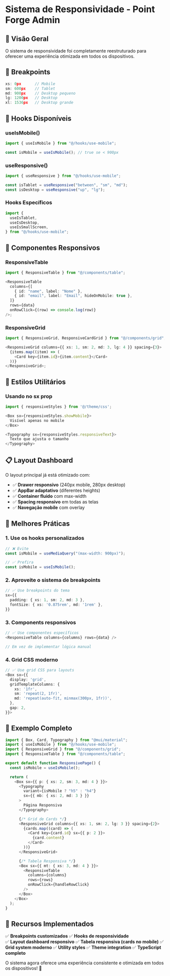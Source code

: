 # Sistema de Responsividade - Point Forge Admin

## 🎯 **Visão Geral**

O sistema de responsividade foi completamente reestruturado para oferecer uma experiência otimizada em todos os dispositivos.

## 📱 **Breakpoints**

```typescript
xs: 0px      // Mobile
sm: 600px    // Tablet
md: 900px    // Desktop pequeno
lg: 1200px   // Desktop
xl: 1536px   // Desktop grande
```

## 🔧 **Hooks Disponíveis**

### useIsMobile()

```typescript
import { useIsMobile } from "@/hooks/use-mobile";

const isMobile = useIsMobile(); // true se < 900px
```

### useResponsive()

```typescript
import { useResponsive } from "@/hooks/use-mobile";

const isTablet = useResponsive("between", "sm", "md");
const isDesktop = useResponsive("up", "lg");
```

### Hooks Específicos

```typescript
import {
  useIsTablet,
  useIsDesktop,
  useIsSmallScreen,
} from "@/hooks/use-mobile";
```

## 🧩 **Componentes Responsivos**

### ResponsiveTable

```typescript
import { ResponsiveTable } from "@/components/table";

<ResponsiveTable
  columns={[
    { id: "name", label: "Nome" },
    { id: "email", label: "Email", hideOnMobile: true },
  ]}
  rows={data}
  onRowClick={(row) => console.log(row)}
/>;
```

### ResponsiveGrid

```typescript
import { ResponsiveGrid, ResponsiveCardGrid } from "@/components/grid";

<ResponsiveGrid columns={{ xs: 1, sm: 2, md: 3, lg: 4 }} spacing={3}>
  {items.map((item) => (
    <Card key={item.id}>{item.content}</Card>
  ))}
</ResponsiveGrid>;
```

## 🎨 **Estilos Utilitários**

### Usando no sx prop

```typescript
import { responsiveStyles } from '@/theme/css';

<Box sx={responsiveStyles.showMobile}>
  Visível apenas no mobile
</Box>

<Typography sx={responsiveStyles.responsiveText}>
  Texto que ajusta o tamanho
</Typography>
```

## 📋 **Layout Dashboard**

O layout principal já está otimizado com:

- ✅ **Drawer responsivo** (240px mobile, 280px desktop)
- ✅ **AppBar adaptativo** (diferentes heights)
- ✅ **Container fluido** com max-width
- ✅ **Spacing responsivo** em todas as telas
- ✅ **Navegação mobile** com overlay

## 🎯 **Melhores Práticas**

### 1. **Use os hooks personalizados**

```typescript
// ❌ Evite
const isMobile = useMediaQuery("(max-width: 900px)");

// ✅ Prefira
const isMobile = useIsMobile();
```

### 2. **Aproveite o sistema de breakpoints**

```typescript
// ✅ Use breakpoints do tema
sx={{
  padding: { xs: 1, sm: 2, md: 3 },
  fontSize: { xs: '0.875rem', md: '1rem' },
}}
```

### 3. **Components responsivos**

```typescript
// ✅ Use componentes específicos
<ResponsiveTable columns={columns} rows={data} />

// Em vez de implementar lógica manual
```

### 4. **Grid CSS moderno**

```typescript
// ✅ Use grid CSS para layouts
<Box sx={{
  display: 'grid',
  gridTemplateColumns: {
    xs: '1fr',
    sm: 'repeat(2, 1fr)',
    md: 'repeat(auto-fit, minmax(300px, 1fr))',
  },
  gap: 2,
}}>
```

## 📱 **Exemplo Completo**

```typescript
import { Box, Card, Typography } from "@mui/material";
import { useIsMobile } from "@/hooks/use-mobile";
import { ResponsiveGrid } from "@/components/grid";
import { ResponsiveTable } from "@/components/table";

export default function ResponsivePage() {
  const isMobile = useIsMobile();

  return (
    <Box sx={{ p: { xs: 2, sm: 3, md: 4 } }}>
      <Typography
        variant={isMobile ? "h5" : "h4"}
        sx={{ mb: { xs: 2, md: 3 } }}
      >
        Página Responsiva
      </Typography>

      {/* Grid de Cards */}
      <ResponsiveGrid columns={{ xs: 1, sm: 2, lg: 3 }} spacing={2}>
        {cards.map((card) => (
          <Card key={card.id} sx={{ p: 2 }}>
            {card.content}
          </Card>
        ))}
      </ResponsiveGrid>

      {/* Tabela Responsiva */}
      <Box sx={{ mt: { xs: 3, md: 4 } }}>
        <ResponsiveTable
          columns={columns}
          rows={rows}
          onRowClick={handleRowClick}
        />
      </Box>
    </Box>
  );
}
```

## 🚀 **Recursos Implementados**

✅ **Breakpoints customizados**
✅ **Hooks de responsividade**  
✅ **Layout dashboard responsivo**
✅ **Tabela responsiva (cards no mobile)**
✅ **Grid system moderno**
✅ **Utility styles**
✅ **Theme integration**
✅ **TypeScript completo**

O sistema agora oferece uma experiência consistente e otimizada em todos os dispositivos! 🎉
